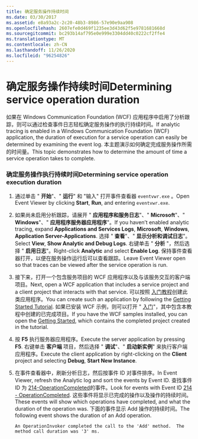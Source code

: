 ```yaml
---
title: 确定服务操作持续时间
ms.date: 03/30/2017
ms.assetid: e8a93a2c-2c20-48b3-8986-57e90e9aa908
ms.openlocfilehash: 2607efe0d469f1235ee3d43d62f5e9781681668d
ms.sourcegitcommit: bc293b14af795e0e999e3304dd40c0222cf2ffe4
ms.translationtype: MT
ms.contentlocale: zh-CN
ms.lasthandoff: 11/26/2020
ms.locfileid: "96254826"
---
```

# <a name="determining-service-operation-duration"></a><span data-ttu-id="7f7d6-102">确定服务操作持续时间</span><span class="sxs-lookup"><span data-stu-id="7f7d6-102">Determining service operation duration</span></span>

<span data-ttu-id="7f7d6-103">如果在 Windows Communication Foundation (WCF) 应用程序中启用了分析跟踪，则可以通过检查事件日志轻松确定服务操作的执行持续时间。</span><span class="sxs-lookup"><span data-stu-id="7f7d6-103">If analytic tracing is enabled in a Windows Communication Foundation (WCF) application, the duration of execution for a service operation can easily be determined by examining the event log.</span></span>  <span data-ttu-id="7f7d6-104">本主题演示如何确定完成服务操作所需的时间量。</span><span class="sxs-lookup"><span data-stu-id="7f7d6-104">This topic demonstrates how to determine the amount of time a service operation takes to complete.</span></span>  
  
### <a name="determining-service-operation-execution-duration"></a><span data-ttu-id="7f7d6-105">确定服务操作执行持续时间</span><span class="sxs-lookup"><span data-stu-id="7f7d6-105">Determining service operation execution duration</span></span>  
  
1. <span data-ttu-id="7f7d6-106">通过单击 " **开始**"、" **运行**" 和 "输入" 打开事件查看器 `eventvwr.exe` 。</span><span class="sxs-lookup"><span data-stu-id="7f7d6-106">Open Event Viewer by clicking **Start**, **Run**, and entering `eventvwr.exe`.</span></span>  
  
2. <span data-ttu-id="7f7d6-107">如果尚未启用分析跟踪，请展开 " **应用程序和服务日志**"、" **Microsoft**"、" **Windows**"、" **应用程序服务器应用程序**"。</span><span class="sxs-lookup"><span data-stu-id="7f7d6-107">If you haven’t enabled analytic tracing, expand **Applications and Services Logs**, **Microsoft**, **Windows**, **Application Server-Applications**.</span></span> <span data-ttu-id="7f7d6-108">选择 " **查看**"、" **显示分析和调试日志**"。</span><span class="sxs-lookup"><span data-stu-id="7f7d6-108">Select **View**, **Show Analytic and Debug Logs**.</span></span> <span data-ttu-id="7f7d6-109">右键单击 " **分析** "，然后选择 " **启用日志**"。</span><span class="sxs-lookup"><span data-stu-id="7f7d6-109">Right-click **Analytic** and select **Enable Log**.</span></span> <span data-ttu-id="7f7d6-110">保持事件查看器打开，以便在服务操作运行后可以查看跟踪。</span><span class="sxs-lookup"><span data-stu-id="7f7d6-110">Leave Event Viewer open so that traces can be viewed after the service operation is run.</span></span>  
  
3. <span data-ttu-id="7f7d6-111">接下来，打开一个包含服务项目的 WCF 应用程序以及与该服务交互的客户端项目。</span><span class="sxs-lookup"><span data-stu-id="7f7d6-111">Next, open a WCF application that includes a service project and a client project that interacts with that service.</span></span>  <span data-ttu-id="7f7d6-112">可以按照 [入门教程](../../getting-started-tutorial.md)创建此类应用程序。</span><span class="sxs-lookup"><span data-stu-id="7f7d6-112">You can create such an application by following the [Getting Started Tutorial](../../getting-started-tutorial.md).</span></span>  <span data-ttu-id="7f7d6-113">如果已安装 WCF 示例，则可以打开 " [入门](../../samples/getting-started-sample.md)"，其中包含本教程中创建的已完成项目。</span><span class="sxs-lookup"><span data-stu-id="7f7d6-113">If you have the WCF samples installed, you can open the [Getting Started](../../samples/getting-started-sample.md), which contains the completed project created in the tutorial.</span></span>  
  
4. <span data-ttu-id="7f7d6-114">按 **F5** 执行服务器应用程序。</span><span class="sxs-lookup"><span data-stu-id="7f7d6-114">Execute the server application by pressing **F5**.</span></span> <span data-ttu-id="7f7d6-115">右键单击 **客户端** 项目，然后选择 " **调试**"、" **启动新实例**" 来执行客户端应用程序。</span><span class="sxs-lookup"><span data-stu-id="7f7d6-115">Execute the client application by right-clicking on the **Client** project and selecting **Debug**, **Start New Instance**.</span></span>  
  
5. <span data-ttu-id="7f7d6-116">在事件查看器中，刷新分析日志，然后按事件 ID 对事件排序。</span><span class="sxs-lookup"><span data-stu-id="7f7d6-116">In Event Viewer, refresh the Analytic log and sort the events by Event ID.</span></span>  <span data-ttu-id="7f7d6-117">查找事件 ID 为 [214-OperationCompleted](214-operationcompleted.md)的事件。</span><span class="sxs-lookup"><span data-stu-id="7f7d6-117">Look for events with Event ID [214 - OperationCompleted](214-operationcompleted.md).</span></span>  <span data-ttu-id="7f7d6-118">这些事件将显示已完成的操作以及操作的持续时间。</span><span class="sxs-lookup"><span data-stu-id="7f7d6-118">These events will show which operations have completed, and what the duration of the operation was.</span></span>  <span data-ttu-id="7f7d6-119">下面的事件显示 Add 操作的持续时间。</span><span class="sxs-lookup"><span data-stu-id="7f7d6-119">The following event shows the duration of an Add operation.</span></span>  
  
    ```output  
    An OperationInvoker completed the call to the 'Add' method.  The method call duration was '3' ms.  
    ```
